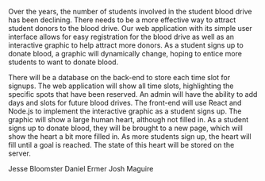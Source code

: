 Over the years, the number of students involved in the student blood drive has been declining. There needs to be a more effective way to attract student donors to the blood drive. Our web application with its simple user interface allows for easy registration for the blood drive as well as an interactive graphic to help attract more donors. As a student signs up to donate blood, a graphic will dynamically change, hoping to entice more students to want to donate blood.

There will be a database on the back-end to store each time slot for signups. The web application will show all time slots, highlighting the specific spots that have been reserved. An admin will have the ability to add days and slots for future blood drives. The front-end will use React and Node.js to implement the interactive graphic as a student signs up. The graphic will show a large human heart, although not filled in. As a student signs up to donate blood, they will be brought to a new page, which will show the heart a bit more filled in. As more students sign up, the heart will fill until a goal is reached. The state of this heart will be stored on the server.

Jesse Bloomster
Daniel Ermer
Josh Maguire